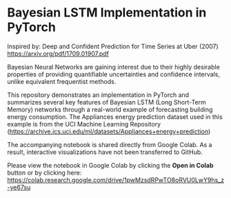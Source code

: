 # Bayesian LSTM Implementation in PyTorch

Inspired by: Deep and Confident Prediction for Time Series at Uber (2007)
https://arxiv.org/pdf/1709.01907.pdf

Bayesian Neural Networks are gaining interest due to their highly desirable properties
of providing quantifiable uncertainties and confidence intervals, unlike equivalent frequentist methods.

This repository demonstrates an implementation in PyTorch and summarizes several key
features of Bayesian LSTM (Long Short-Term Memory) networks through a real-world example of forecasting building energy consumption.
The Appliances energy prediction dataset used in this example is from the UCI Machine Learning Repository (https://archive.ics.uci.edu/ml/datasets/Appliances+energy+prediction)


The accompanying notebook is shared directly from Google Colab.
As a result, interactive visualizations have not been transferred to GitHub. 

Please view the notebook in Google Colab by clicking the **Open in Colab** button
or by clicking here: 
https://colab.research.google.com/drive/1pwMzsdRPwTO8oRVU0LwY9hs_z-ye67su
